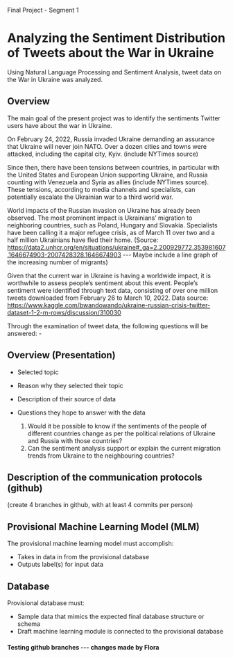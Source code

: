 Final Project - Segment 1
# Analyzing the Sentiment Distribution of Tweets about the War in Ukraine
Using Natural Language Processing and Sentiment Analysis, tweet data on the War in Ukraine was analyzed.

## Overview
The main goal of the present project was to identify the sentiments Twitter users have about the war in Ukraine.

On February 24, 2022, Russia invaded Ukraine demanding an assurance that Ukraine will never join NATO. Over a dozen cities and towns were attacked, including the capital city, Kyiv.
(include NYTimes source)

Since then, there have been tensions between countries, in particular with the United States and European Union supporting Ukraine, and Russia counting with Venezuela and Syria as allies (include NYTimes source). These tensions, according to media channels and specialists, can potentially escalate the Ukrainian war to a third world war.

World impacts of the Russian invasion on Ukraine has already been observed. The most prominent impact is Ukrainians’ migration to neighboring countries, such as Poland, Hungary and Slovakia. Specialists have been calling it a major refugee crisis, as of March 11 over two and a half million Ukrainians have fled their home. (Source: https://data2.unhcr.org/en/situations/ukraine#_ga=2.200929772.353981607.1646674903-2007428328.1646674903 --- Maybe include a line graph of the increasing number of migrants)

Given that the current war in Ukraine is having a worldwide impact, it is worthwhile to assess people’s sentiment about this  event. People’s sentiment were identified through text data, consisting of over one million tweets downloaded from February 26 to March 10, 2022.
Data source: https://www.kaggle.com/bwandowando/ukraine-russian-crisis-twitter-dataset-1-2-m-rows/discussion/310030

Through the examination of tweet data, the following questions will be answered:
	- 

## Overview (Presentation)
- Selected topic
- Reason why they selected their topic
- Description of their source of data
- Questions they hope to answer with the data

    1. Would it be possible to know if the sentiments of the people of different countries change as per the political relations of Ukraine and Russia with those countries?
    2. Can the sentiment analysis support or explain the current migration trends from Ukraine to the neighbouring countries?

## Description of the communication protocols (github)

(create 4 branches in github, with at least 4 commits per person)

## Provisional Machine Learning Model (MLM)
The provisional machine learning model must accomplish:
- Takes in data in from the provisional database
- Outputs label(s) for input data

## Database
Provisional database must:
- Sample data that mimics the expected final database structure or schema
- Draft machine learning module is connected to the provisional database

#### Testing github branches --- changes made by Flora
